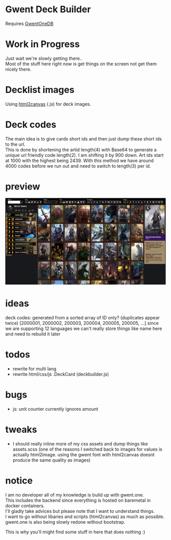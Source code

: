 # Gwent Deck Builder
Requires [GwentOneDB](https://github.com/teddybee-r/GwentOneDB "github.com/teddybee-r/GwentOneDB")  

# Work in Progress
Just wait we're slowly getting there..  
Most of the stuff here right now is get things on the screen not get them nicely there.

# Decklist images
Using [html2canvas](https://html2canvas.hertzen.com/ "html2canvas.hertzen.com") (.js) for deck images.

# Deck codes
The main idea is to give cards short ids and then just dump these short ids to the url.  
This is done by shortening the artid length(4) with Base64 to generate a unique url friendly code length(2). 
I am shifting it by 900 down. Art ids start at 1000 with the highest being 2439. With this method we have 
around 4000 codes before we run out and need to switch to length(3) per id.

# preview
![image](preview.png)

# ideas
deck codes: generated from a sorted array of ID only? (duplicates appear twice) [2000001, 2000002, 200003, 200004, 200005, 200005, ...]
since we are supporting 12 languages we can't really store things like name here and need to rebuild it later

# todos
- rewrite for multi lang
- rewrite html/css/js .DeckCard (deckbuilder.js)

# bugs
- js: unit counter currently ignores amount

# tweaks
- I should really inline more of my css assets and dump things like assets.scss (one of the reasons I switched back to images for values is actually html2image. using the gwent font with html2canvas doesnt produce the same quality as images)

# notice
I am no developer all of my knowledge is build up with gwent.one.  
This includes the backend since everything is hosted on baremetal in docker containers.  
I'll gladly take advices but please note that I want to understand things.  
I want to go without libaries and scripts (html2canvas) as much as possible.  
gwent.one is also being slowly redone without bootstrap.  

This is why you'll might find some stuff in here that does nothing :)
